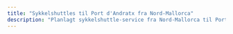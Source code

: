 ```yaml
---
title: "Sykkelshuttles til Port d'Andratx fra Nord-Mallorca"
description: "Planlagt sykkelshuttle-service fra Nord-Mallorca til Port d'Andratx. Sykl en vei, shuttle tilbake."
---
```


<!-- Content will be added later -->
